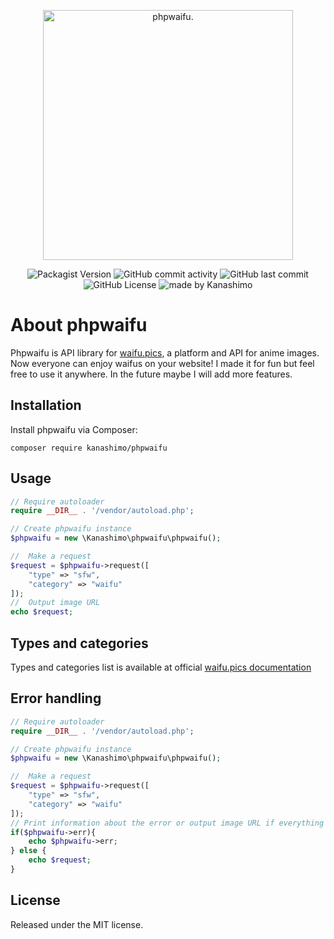 <p align="center"><a href="https://packagist.org/packages/kanashimo/phpwaifu" target="_blank"><img src="https://i.imgur.com/aUkPocx.png" width="400" alt="phpwaifu."></a></p>

<p align="center">
<img alt="Packagist Version" src="https://img.shields.io/packagist/v/kanashimo/phpwaifu">
<img alt="GitHub commit activity" src="https://img.shields.io/github/commit-activity/t/kanashimo/phpwaifu">
<img alt="GitHub last commit" src="https://img.shields.io/github/last-commit/kanashimo/phpwaifu">
<img alt="GitHub License" src="https://img.shields.io/github/license/kanashimo/phpwaifu">
<img alt="made by Kanashimo" src="https://img.shields.io/badge/made%20by%20Kanashimo-8A2BE2">
</p>

# About phpwaifu
Phpwaifu is API library for [waifu.pics](https://github.com/Waifu-pics/waifu-api "waifu.pics"), a platform and API for anime images. Now everyone can enjoy waifus on your website! I made it for fun but feel free to use it anywhere. In the future maybe I will add more features.
## Installation
Install phpwaifu via Composer:
```
composer require kanashimo/phpwaifu
```
## Usage
```php
// Require autoloader
require __DIR__ . '/vendor/autoload.php';

// Create phpwaifu instance
$phpwaifu = new \Kanashimo\phpwaifu\phpwaifu();

//  Make a request
$request = $phpwaifu->request([
    "type" => "sfw",
    "category" => "waifu"
]);
//  Output image URL
echo $request;
```
## Types and categories
Types and categories list is available at official [waifu.pics documentation](https://waifu.pics/docs "waifu.pics documentation")
## Error handling
```php
// Require autoloader
require __DIR__ . '/vendor/autoload.php';

// Create phpwaifu instance
$phpwaifu = new \Kanashimo\phpwaifu\phpwaifu();

//  Make a request
$request = $phpwaifu->request([
    "type" => "sfw",
    "category" => "waifu"
]);
// Print information about the error or output image URL if everything works
if($phpwaifu->err){
    echo $phpwaifu->err;
} else {
    echo $request;
}
```
## License
Released under the MIT license.
